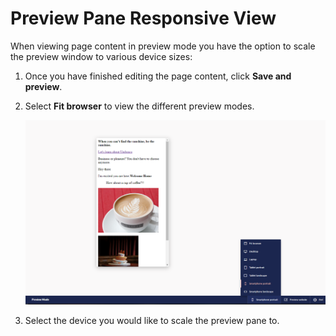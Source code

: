 # Preview Pane Responsive View

When viewing page content in preview mode you have the option to scale the preview window to various device sizes:

1. Once you have finished editing the page content, click **Save and preview**.
2. Select **Fit browser** to view the different preview modes.

    ![responsivePreview.png](images/responsivePreview-v9.png)
3. Select the device you would like to scale the preview pane to.
